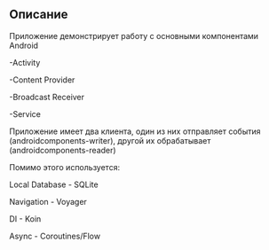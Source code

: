 ## Описание

Приложение демонстрирует работу с основными компонентами Android

-Activity

-Content Provider

-Broadcast Receiver

-Service

Приложение имеет два клиента, один из них отправляет события (androidcomponents-writer), другой их обрабатывает (androidcomponents-reader)

Помимо этого используется:

Local Database - SQLite

Navigation - Voyager

DI - Koin

Async - Coroutines/Flow
